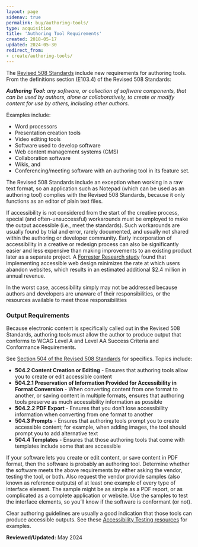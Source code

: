```yaml
---
layout: page
sidenav: true
permalink: buy/authoring-tools/
type: acquisition
title: 'Authoring Tool Requirements'
created: 2018-05-17
updated: 2024-05-30
redirect_from:
- create/authoring-tools/
---
```


The [Revised 508 Standards][1] include new requirements for authoring tools. From the definitions section (E103.4) of the Revised 508 Standards:

_**Authoring Tool:** any software, or collection of software components, that can be used by authors, alone or collaboratively, to create or modify content for use by others, including other authors._

Examples include:

  * Word processors
  * Presentation creation tools
  * Video editing tools
  * Software used to develop software
  * Web content management systems (CMS)
  * Collaboration software
  * Wikis, and
  * Conferencing/meeting software with an authoring tool in its feature set.

The Revised 508 Standards include an exception when working in a raw text format, so an application such as Notepad (which can be used as an authoring tool) complies with the Revised 508 Standards, because it only functions as an editor of plain text files.

If accessibility is not considered from the start of the creative process, special (and often-unsuccessful) workarounds must be employed to make the output accessible (i.e., meet the standards). Such workarounds are usually found by trial and error, rarely documented, and usually not shared within the authoring or developer community. Early incorporation of accessibility in a creative or redesign process can also be significantly easier and less expensive than making improvements to an existing product later as a separate project. A [Forrester Research study](https://digital.gov/2017/05/09/benefits-of-accessible-design/) found that implementing accessible web design minimizes the rate at which users abandon websites, which results in an estimated additional $2.4 million in annual revenue.

In the worst case, accessibility simply may not be addressed because authors and developers are unaware of their responsibilities, or the resources available to meet those responsibilities

### Output Requirements

Because electronic content is specifically called out in the Revised 508 Standards, authoring tools must allow the author to produce output that conforms to WCAG Level A and Level AA Success Criteria and Conformance Requirements.

See [Section 504 of the Revised 508 Standards][2] for specifics. Topics include:

  * **504.2 Content Creation or Editing** - Ensures that authoring tools allow you to create or edit accessible content
  * **504.2.1 Preservation of Information Provided for Accessibility in Format Conversion** - When converting content from one format to another, or saving content in multiple formats, ensures that authoring tools preserve as much accessibility information as possible
  * **504.2.2 PDF Export** - Ensures that you don’t lose accessibility information when converting from one format to another
  * **504.3 Prompts** - Ensures that authoring tools prompt you to create accessible content; for example, when adding images, the tool should prompt you to add alternative text 
  * **504.4 Templates** - Ensures that those authoring tools that come with templates include some that are accessible

If your software lets you create or edit content, or save content in PDF format, then the software is probably an authoring tool. Determine whether the software meets the above requirements by either asking the vendor, testing the tool, or both. Also request the vendor provide samples (also known as reference outputs) of at least one example of every type of interface element. The sample might be as simple as a PDF report, or as complicated as a complete application or website. Use the samples to test the interface elements, so you’ll know if the software is conformant (or not).

Clear authoring guidelines are usually a good indication that those tools can produce accessible outputs. See these [Accessibility Testing resources][3] for examples.

**Reviewed/Updated:** May 2024

 [1]: https://www.access-board.gov/guidelines-and-standards/communications-and-it/about-the-ict-refresh/final-rule/text-of-the-standards-and-guidelines
 [2]: https://www.access-board.gov/guidelines-and-standards/communications-and-it/about-the-ict-refresh/final-rule/text-of-the-standards-and-guidelines#504-authoring-tools
 [3]: {{site.baseurl}}/test